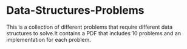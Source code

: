 # Data-Structures-Problems
This is a collection of different problems that require different data structures to solve.It contains a PDF that includes 10 problems and an implementation for each problem.
